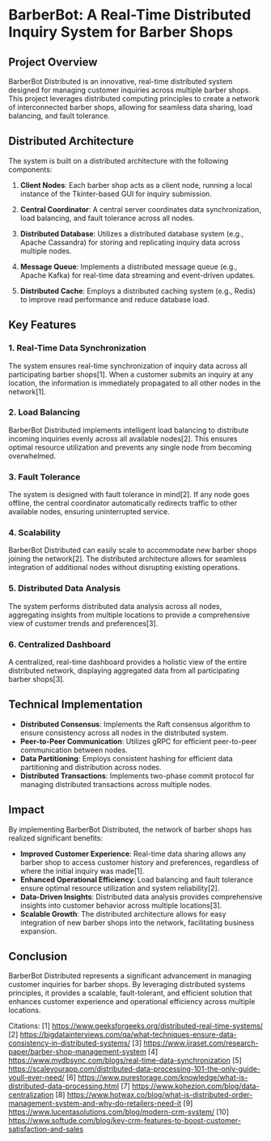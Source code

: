 
# BarberBot: A Real-Time Distributed Inquiry System for Barber Shops

## Project Overview

BarberBot Distributed is an innovative, real-time distributed system designed for managing customer inquiries across multiple barber shops. This project leverages distributed computing principles to create a network of interconnected barber shops, allowing for seamless data sharing, load balancing, and fault tolerance.




## Distributed Architecture

The system is built on a distributed architecture with the following components:

1. **Client Nodes**: Each barber shop acts as a client node, running a local instance of the Tkinter-based GUI for inquiry submission.

2. **Central Coordinator**: A central server coordinates data synchronization, load balancing, and fault tolerance across all nodes.

3. **Distributed Database**: Utilizes a distributed database system (e.g., Apache Cassandra) for storing and replicating inquiry data across multiple nodes.

4. **Message Queue**: Implements a distributed message queue (e.g., Apache Kafka) for real-time data streaming and event-driven updates.

5. **Distributed Cache**: Employs a distributed caching system (e.g., Redis) to improve read performance and reduce database load.

## Key Features

### 1. Real-Time Data Synchronization

The system ensures real-time synchronization of inquiry data across all participating barber shops[1]. When a customer submits an inquiry at any location, the information is immediately propagated to all other nodes in the network[1].

### 2. Load Balancing

BarberBot Distributed implements intelligent load balancing to distribute incoming inquiries evenly across all available nodes[2]. This ensures optimal resource utilization and prevents any single node from becoming overwhelmed.

### 3. Fault Tolerance

The system is designed with fault tolerance in mind[2]. If any node goes offline, the central coordinator automatically redirects traffic to other available nodes, ensuring uninterrupted service.

### 4. Scalability

BarberBot Distributed can easily scale to accommodate new barber shops joining the network[2]. The distributed architecture allows for seamless integration of additional nodes without disrupting existing operations.

### 5. Distributed Data Analysis

The system performs distributed data analysis across all nodes, aggregating insights from multiple locations to provide a comprehensive view of customer trends and preferences[3].

### 6. Centralized Dashboard

A centralized, real-time dashboard provides a holistic view of the entire distributed network, displaying aggregated data from all participating barber shops[3].

## Technical Implementation

- **Distributed Consensus**: Implements the Raft consensus algorithm to ensure consistency across all nodes in the distributed system.
- **Peer-to-Peer Communication**: Utilizes gRPC for efficient peer-to-peer communication between nodes.
- **Data Partitioning**: Employs consistent hashing for efficient data partitioning and distribution across nodes.
- **Distributed Transactions**: Implements two-phase commit protocol for managing distributed transactions across multiple nodes.

## Impact

By implementing BarberBot Distributed, the network of barber shops has realized significant benefits:

- **Improved Customer Experience**: Real-time data sharing allows any barber shop to access customer history and preferences, regardless of where the initial inquiry was made[1].
- **Enhanced Operational Efficiency**: Load balancing and fault tolerance ensure optimal resource utilization and system reliability[2].
- **Data-Driven Insights**: Distributed data analysis provides comprehensive insights into customer behavior across multiple locations[3].
- **Scalable Growth**: The distributed architecture allows for easy integration of new barber shops into the network, facilitating business expansion.

## Conclusion

BarberBot Distributed represents a significant advancement in managing customer inquiries for barber shops. By leveraging distributed systems principles, it provides a scalable, fault-tolerant, and efficient solution that enhances customer experience and operational efficiency across multiple locations.

Citations:
[1] https://www.geeksforgeeks.org/distributed-real-time-systems/
[2] https://bigdatainterviews.com/qa/what-techniques-ensure-data-consistency-in-distributed-systems/
[3] https://www.ijraset.com/research-paper/barber-shop-management-system
[4] https://www.mydbsync.com/blogs/real-time-data-synchronization
[5] https://scaleyourapp.com/distributed-data-processing-101-the-only-guide-youll-ever-need/
[6] https://www.purestorage.com/knowledge/what-is-distributed-data-processing.html
[7] https://www.kohezion.com/blog/data-centralization
[8] https://www.hotwax.co/blog/what-is-distributed-order-management-system-and-why-do-retailers-need-it
[9] https://www.lucentasolutions.com/blog/modern-crm-system/
[10] https://www.softude.com/blog/key-crm-features-to-boost-customer-satisfaction-and-sales
